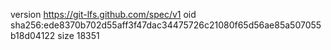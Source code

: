 version https://git-lfs.github.com/spec/v1
oid sha256:ede8370b702d55aff3f47dac34475726c21080f65d56ae85a507055b18d04122
size 18351

